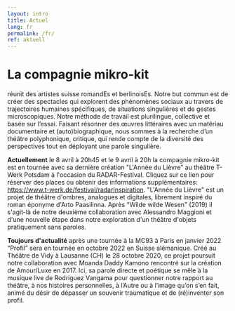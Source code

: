 ```yaml
---
layout: intro
title: Actuel
lang: fr
permalink: /fr/
ref: aktuell
---
```

# La compagnie mikro-kit
réunit des artistes suisse romandEs et berlinoisEs. Notre but commun est de créer des spectacles qui explorent des phénomènes sociaux au travers de trajectoires humaines spécifiques, de situations singulières et de gestes microscopiques. Notre méthode de travail est plurilingue, collective et basée sur l’essai. Faisant résonner des œuvres littéraires avec un matériau documentaire et (auto)biographique, nous sommes à la recherche d’un théâtre polyphonique, critique, qui rende compte de la diversité des perspectives tout en déployant une parole singulière. 

**Actuellement** le 8 avril à 20h45 et le 9 avril à 20h la compagnie mikro-kit est en tournée avec sa dernière création "L'Année du Lièvre" au théâtre T-Werk Potsdam à l'occasion du RADAR-Festival. Cliquez sur ce lien pour réserver des places ou obtenir des informations supplémentaires: https://www.t-werk.de/festival/radarInspiration. "L'Année du Lièvre" est un projet de théâtre d'ombres, analogues et digitales, librement inspiré du roman éponyme d'Arto Paasilinna. Après "Wilde wilde Wesen" (2019) il s'agit-là de notre deuxième collaboration avec Alessandro Maggioni et d'une nouvelle étape dans notre exploration d'un théâtre d'objets pratiquement sans paroles. 

**Toujours d'actualité** après une tournée à la MC93 à Paris en janvier 2022 “Profil” sera en tournée en octobre 2022 en Suisse alémanique. Créé au Théâtre de Vidy à Lausanne (CH) le 28 octobre 2020, ce projet poursuit notre collaboration avec Moanda Daddy Kamono rencontré sur la création de Amour/Luxe en 2017. Ici, sa parole directe et poétique se mêle à la musique live de Rodriguez Vangama pour questionner notre rapport au théâtre, à nos histoires personnelles, à l’Autre ou à l’image qu’on s’en fait, animé du désir de dépasser un souvenir traumatique et de (ré)inventer son profil.

